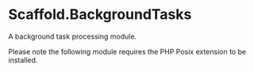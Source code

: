# Scaffold.BackgroundTasks
A background task processing module.

Please note the following module requires the PHP Posix extension to be installed.
